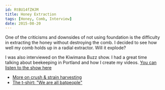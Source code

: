 ```yaml
---
id: RtBU14fZHJM
title: Honey Extraction
tags: [Honey, Comb, Interview]
date: 2015-08-20
---
```

One of the criticisms and downsides of not using foundation is the difficulty in extracting the honey without destroying the comb. I decided to see how well my comb holds up in a radial extractor. Will it explode?

I was also interviewed on the Kiwimana Buzz show. I had a great time talking about beekeeping in Portland and how I create my videos. [You can listen to the show here](http://kiwimana.co.nz/filming-the-bees-with-bill-catherall-from-the-beevlog-km075/)

* [More on crush & strain harvesting](https://www.youtube.com/watch?v=CH7uVo42vVk)
* [The t-shirt: "We are all batpeople"](https://www.youtube.com/watch?v=ahQzTLqIAoA)